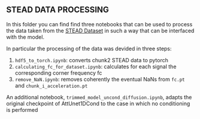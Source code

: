## STEAD DATA PROCESSING 

In this folder you can find find three notebooks that can be used to process the data taken from the [STEAD Dataset](https://github.com/smousavi05/STEAD) in such a way that can be interfaced with the model. 

In particular the processing of the data was devided in three steps: 
1. `hdf5_to_torch.ipynb`: converts chunk2 STEAD data to pytorch
2. `calculating_fc_for_dataset.ipynb`: calculates for each signal the corresponding corner frequency fc
3. `remove_NaN.ipynb`: removes coherently the eventual NaNs from `fc.pt` and `chunk_i_acceleration.pt`

An additional notebook, `trimmed_model_uncond_diffusion.ipynb`, adapts the original checkpoint of AttUnet1DCond to the case in which no conditioning is performed

